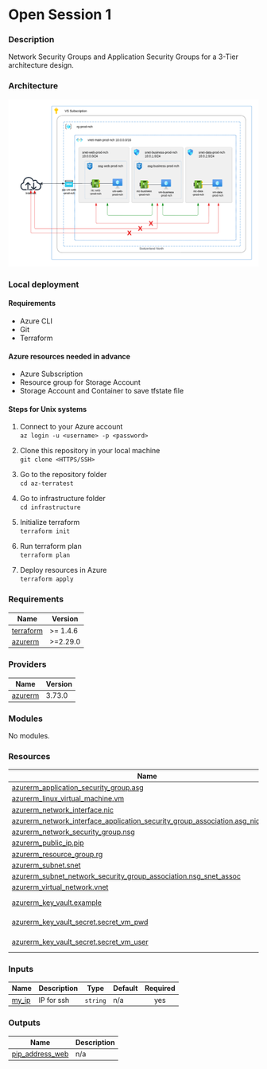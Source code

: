# Open Session 1

### Description 
Network Security Groups and Application Security Groups for a 3-Tier architecture design. 
### Architecture 
![Architecture](./diagrams/main.png) 
### Local deployment 
#### Requirements 
- Azure CLI 
- Git 
- Terraform 
#### Azure resources needed in advance 
- Azure Subscription 
- Resource group for Storage Account 
- Storage Account and Container to save tfstate file 
#### Steps for Unix systems 
 1. Connect to your Azure account <br>
 `az login -u <username> -p <password>` 
 
 2. Clone this repository in your local machine <br>
 `git clone <HTTPS/SSH>` 
 
 3. Go to the repository folder <br>
 `cd az-terratest` 
 
 4. Go to infrastructure folder <br>
 `cd infrastructure` 
 
 5. Initialize terraform <br>
 `terraform init` 
 
 6. Run terraform plan <br>
 `terraform plan` 
 
 7. Deploy resources in Azure <br>
 `terraform apply` 

<!-- BEGIN_TF_DOCS -->
### Requirements

| Name | Version |
|------|---------|
| <a name="requirement_terraform"></a> [terraform](#requirement\_terraform) | >= 1.4.6 |
| <a name="requirement_azurerm"></a> [azurerm](#requirement\_azurerm) | >=2.29.0 |

### Providers

| Name | Version |
|------|---------|
| <a name="provider_azurerm"></a> [azurerm](#provider\_azurerm) | 3.73.0 |

### Modules

No modules.

### Resources

| Name | Type |
|------|------|
| [azurerm_application_security_group.asg](https://registry.terraform.io/providers/hashicorp/azurerm/latest/docs/resources/application_security_group) | resource |
| [azurerm_linux_virtual_machine.vm](https://registry.terraform.io/providers/hashicorp/azurerm/latest/docs/resources/linux_virtual_machine) | resource |
| [azurerm_network_interface.nic](https://registry.terraform.io/providers/hashicorp/azurerm/latest/docs/resources/network_interface) | resource |
| [azurerm_network_interface_application_security_group_association.asg_nic_assoc](https://registry.terraform.io/providers/hashicorp/azurerm/latest/docs/resources/network_interface_application_security_group_association) | resource |
| [azurerm_network_security_group.nsg](https://registry.terraform.io/providers/hashicorp/azurerm/latest/docs/resources/network_security_group) | resource |
| [azurerm_public_ip.pip](https://registry.terraform.io/providers/hashicorp/azurerm/latest/docs/resources/public_ip) | resource |
| [azurerm_resource_group.rg](https://registry.terraform.io/providers/hashicorp/azurerm/latest/docs/resources/resource_group) | resource |
| [azurerm_subnet.snet](https://registry.terraform.io/providers/hashicorp/azurerm/latest/docs/resources/subnet) | resource |
| [azurerm_subnet_network_security_group_association.nsg_snet_assoc](https://registry.terraform.io/providers/hashicorp/azurerm/latest/docs/resources/subnet_network_security_group_association) | resource |
| [azurerm_virtual_network.vnet](https://registry.terraform.io/providers/hashicorp/azurerm/latest/docs/resources/virtual_network) | resource |
| [azurerm_key_vault.example](https://registry.terraform.io/providers/hashicorp/azurerm/latest/docs/data-sources/key_vault) | data source |
| [azurerm_key_vault_secret.secret_vm_pwd](https://registry.terraform.io/providers/hashicorp/azurerm/latest/docs/data-sources/key_vault_secret) | data source |
| [azurerm_key_vault_secret.secret_vm_user](https://registry.terraform.io/providers/hashicorp/azurerm/latest/docs/data-sources/key_vault_secret) | data source |

### Inputs

| Name | Description | Type | Default | Required |
|------|-------------|------|---------|:--------:|
| <a name="input_my_ip"></a> [my\_ip](#input\_my\_ip) | IP for ssh | `string` | n/a | yes |

### Outputs

| Name | Description |
|------|-------------|
| <a name="output_pip_address_web"></a> [pip\_address\_web](#output\_pip\_address\_web) | n/a |
<!-- END_TF_DOCS -->